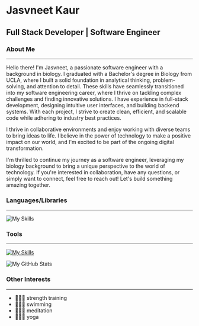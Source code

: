 # Jasvneet Kaur

## Full Stack Developer | Software Engineer

### About Me
***

Hello there! I'm Jasvneet, a passionate software engineer with a background in biology. I graduated with a Bachelor's degree in Biology from UCLA, where I built a solid foundation in analytical thinking, problem-solving, and attention to detail. These skills have seamlessly transitioned into my software engineering career, where I thrive on tackling complex challenges and finding innovative solutions. I have experience in full-stack development, designing intuitive user interfaces, and building backend systems. With each project, I strive to create clean, efficient, and scalable code while adhering to industry best practices. 

I thrive in collaborative environments and enjoy working with diverse teams to bring ideas to life. I believe in the power of technology to make a positive impact on our world, and I'm excited to be part of the ongoing digital transformation. 


I'm thrilled to continue my journey as a software engineer, leveraging my biology background to bring a unique perspective to the world of technology. If you're interested in collaboration, have any questions, or simply want to connect, feel free to reach out! Let's build something amazing together.



### Languages/Libraries

***

![My Skills](https://skillicons.dev/icons?i=js,react,html,css,ruby,rails)


### Tools
***

[![My Skills](https://skillicons.dev/icons?i=postman,vscode,postgres,webpack,aws,mongodb,babel&theme=light)](https://skillicons.dev)



![My GitHub Stats](https://github-readme-stats.vercel.app/api/?username=Jasvneet&count_private=true&theme=tokyonight&showicons=true)


### Other Interests
***
+ 🏋🏻‍♂️ strength training
+ 🏊🏼‍♂️ swimming
+ 🧘🏻‍♀️ meditation 
+ 🙆🏻‍♀️ yoga

<!--
**Jasvneet/Jasvneet** is a ✨ _special_ ✨ repository because its `README.md` (this file) appears on your GitHub profile.

Here are some ideas to get you started:

- 🔭 I’m currently working on ...
- 🌱 I’m currently learning ...
- 👯 I’m looking to collaborate on ...
- 🤔 I’m looking for help with ...
- 💬 Ask me about ...
- 📫 How to reach me: ...
- 😄 Pronouns: ...
- ⚡ Fun fact: ...
-->
